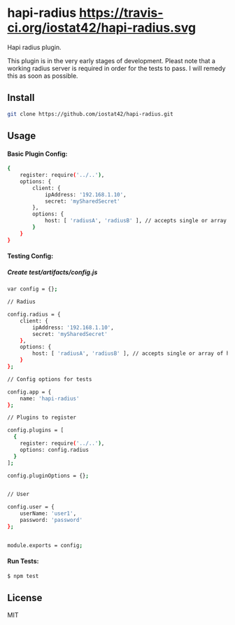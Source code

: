 # hapi-radius  https://travis-ci.org/iostat42/hapi-radius.svg

Hapi radius plugin.

This plugin is in the very early stages of development.  Pleast note that a working radius server is required in order for the tests to pass.  I will remedy this as soon as possible.


## Install
```bash
git clone https://github.com/iostat42/hapi-radius.git
```

## Usage


#### Basic Plugin Config:
```bash
{
    register: require('../..'),
    options: {
        client: {
            ipAddress: '192.168.1.10',
            secret: 'mySharedSecret'
        },
        options: {
            host: [ 'radiusA', 'radiusB' ], // accepts single or array of hosts
        }
    }
}
```

#### Testing Config:

##### Create test/artifacts/config.js

```bash
var config = {};

// Radius

config.radius = {
    client: {
        ipAddress: '192.168.1.10',
        secret: 'mySharedSecret'
    },
    options: {
        host: [ 'radiusA', 'radiusB' ], // accepts single or array of hosts
    }
};

// Config options for tests

config.app = {
    name: 'hapi-radius'
};

// Plugins to register

config.plugins = [
  {
    register: require('../..'),
    options: config.radius
  }
];

config.pluginOptions = {};


// User

config.user = {
    userName: 'user1',
    password: 'password'
};


module.exports = config;
```


#### Run Tests:

```bash
$ npm test
```



## License

MIT
